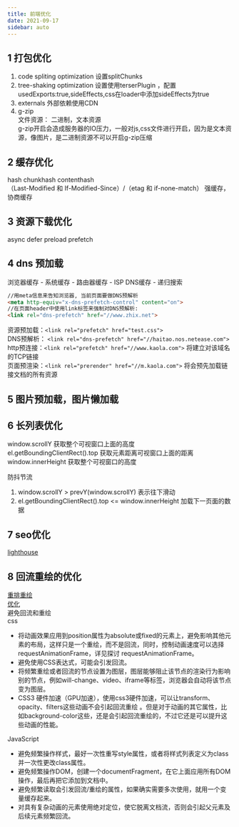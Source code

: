 ```yaml
---
title: 前端优化
date: 2021-09-17
sidebar: auto
---
```

## 1 打包优化
1. code spliting optimization 设置splitChunks 
2. tree-shaking optimization 设置使用terserPlugin ，配置usedExports:true,sideEffects,css在loader中添加sideEffects为true
3. externals 外部依赖使用CDN
4. g-zip</br>
文件资源： 二进制，文本资源</br>
g-zip开启会造成服务器的IO压力，一般对js,css文件进行开启，因为是文本资源，像图片，是二进制资源不可以开启g-zip压缩

## 2 缓存优化
hash chunkhash contenthash</br>
（Last-Modified 和 If-Modified-Since）/（etag  和  if-none-match）
强缓存，协商缓存 

## 3 资源下载优化  
async defer 
preload prefetch

## 4 dns 预加载
浏览器缓存 - 系统缓存 - 路由器缓存 - ISP DNS缓存 - 递归搜索</br>
```html
//用meta信息来告知浏览器, 当前页面要做DNS预解析
<meta http-equiv="x-dns-prefetch-control" content="on">
//在页面header中使用link标签来强制对DNS预解析: 
<link rel="dns-prefetch" href="//www.zhix.net">
```
资源预加载：`<link rel="prefetch" href="test.css">`</br>
DNS预解析： `<link rel="dns-prefetch" href="//haitao.nos.netease.com">`</br>
http预连接：`<link rel="prefetch" href="//www.kaola.com">` 将建立对该域名的TCP链接</br>
页面预渲染：`<link rel="prerender" href="//m.kaola.com">` 将会预先加载链接文档的所有资源</br>

## 5 图片预加载，图片懒加载

## 6 长列表优化
window.scrollY 获取整个可视窗口上面的高度</br>
el.getBoundingClientRect().top 获取元素距离可视窗口上面的距离</br>
window.innerHeight 获取整个可视窗口的高度</br>

防抖节流</br>
1. window.scrollY > prevY(window.scrollY) 表示往下滑动
2. el.getBoundingClientRect().top <= window.innerHeight 加载下一页面的数据


## 7 seo优化

[lighthouse](https://developers.google.com/web/tools/lighthouse)

## 8 回流重绘的优化
[重排重绘](https://juejin.cn/post/6844904083212468238)</br>
[优化](https://juejin.cn/post/6844903574091071495)</br>
避免回流和重绘</br>
css </br>
- 将动画效果应用到position属性为absolute或fixed的元素上，避免影响其他元素的布局，这样只是一个重绘，而不是回流，同时，控制动画速度可以选择 requestAnimationFrame，详见探讨 requestAnimationFrame。
- 避免使用CSS表达式，可能会引发回流。
- 将频繁重绘或者回流的节点设置为图层，图层能够阻止该节点的渲染行为影响别的节点，例如will-change、video、iframe等标签，浏览器会自动将该节点变为图层。
- CSS3 硬件加速（GPU加速），使用css3硬件加速，可以让transform、opacity、filters这些动画不会引起回流重绘 。但是对于动画的其它属性，比如background-color这些，还是会引起回流重绘的，不过它还是可以提升这些动画的性能。

JavaScript</br>

- 避免频繁操作样式，最好一次性重写style属性，或者将样式列表定义为class并一次性更改class属性。
- 避免频繁操作DOM，创建一个documentFragment，在它上面应用所有DOM操作，最后再把它添加到文档中。
- 避免频繁读取会引发回流/重绘的属性，如果确实需要多次使用，就用一个变量缓存起来。
- 对具有复杂动画的元素使用绝对定位，使它脱离文档流，否则会引起父元素及后续元素频繁回流。